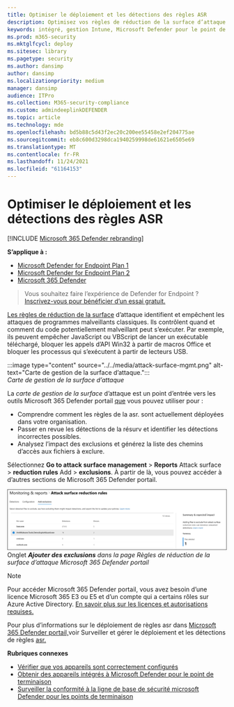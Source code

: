 ```yaml
---
title: Optimiser le déploiement et les détections des règles ASR
description: Optimisez vos règles de réduction de la surface d’attaque (ASR) pour identifier et empêcher les attaques de programmes malveillants classiques.
keywords: intégré, gestion Intune, Microsoft Defender pour le point de terminaison, Microsoft Defender, Windows Defender, réduction de la surface d’attaque, réduction de la surface d’attaque, réduction de la surface d’attaque, ligne de base de sécurité
ms.prod: m365-security
ms.mktglfcycl: deploy
ms.sitesec: library
ms.pagetype: security
ms.author: dansimp
author: dansimp
ms.localizationpriority: medium
manager: dansimp
audience: ITPro
ms.collection: M365-security-compliance
ms.custom: admindeeplinkDEFENDER
ms.topic: article
ms.technology: mde
ms.openlocfilehash: bd5b88c5d43f2ec20c200ee55458e2ef204775ae
ms.sourcegitcommit: eb8c600d3298dca1940259998de61621e6505e69
ms.translationtype: MT
ms.contentlocale: fr-FR
ms.lasthandoff: 11/24/2021
ms.locfileid: "61164153"
---
```

# <a name="optimize-asr-rule-deployment-and-detections"></a>Optimiser le déploiement et les détections des règles ASR

[!INCLUDE [Microsoft 365 Defender rebranding](../../includes/microsoft-defender.md)]

**S’applique à :**
- [Microsoft Defender for Endpoint Plan 1](https://go.microsoft.com/fwlink/p/?linkid=2154037)
- [Microsoft Defender for Endpoint Plan 2](https://go.microsoft.com/fwlink/p/?linkid=2154037)
- [Microsoft 365 Defender](https://go.microsoft.com/fwlink/?linkid=2118804)

> Vous souhaitez faire l’expérience de Defender for Endpoint ? [Inscrivez-vous pour bénéficier d’un essai gratuit.](https://www.microsoft.com/WindowsForBusiness/windows-atp?ocid=docs-wdatp-onboardconfigure-abovefoldlink)

[Les règles de réduction de la surface](./attack-surface-reduction.md) d’attaque identifient et empêchent les attaques de programmes malveillants classiques. Ils contrôlent quand et comment du code potentiellement malveillant peut s’exécuter. Par exemple, ils peuvent empêcher JavaScript ou VBScript de lancer un exécutable téléchargé, bloquer les appels d’API Win32 à partir de macros Office et bloquer les processus qui s’exécutent à partir de lecteurs USB.


:::image type="content" source="../../media/attack-surface-mgmt.png" alt-text="Carte de gestion de la surface d’attaque.":::
<br>
*Carte de gestion de la surface d’attaque*

La *carte de gestion de la surface* d’attaque est un point d’entrée vers les outils Microsoft 365 Defender portail <a href="https://go.microsoft.com/fwlink/p/?linkid=2077139" target="_blank">que</a> vous pouvez utiliser pour :

* Comprendre comment les règles de la asr. sont actuellement déployées dans votre organisation.
* Passer en revue les détections de la résurv et identifier les détections incorrectes possibles.
* Analysez l’impact des exclusions et générez la liste des chemins d’accès aux fichiers à exclure.

Sélectionnez **Go to attack surface management** \> **Reports** Attack surface \> **reduction rules** Add \> **exclusions**. À partir de là, vous pouvez accéder à d’autres sections de Microsoft 365 Defender portail.

![Onglet Ajouter des exclusions dans la page Règles de réduction de la surface d’attaque Microsoft 365 Defender portail.](images/secconmgmt_asr_m365exlusions.png)<br>
Onglet ***Ajouter des exclusions** dans la page Règles de réduction de la surface d’attaque Microsoft 365 Defender portail*

> [!NOTE]
> Pour accéder Microsoft 365 Defender portail, vous avez besoin d’une licence Microsoft 365 E3 ou E5 et d’un compte qui a certains rôles sur Azure Active Directory. [En savoir plus sur les licences et autorisations requises.](/office365/securitycompliance/microsoft-security-and-compliance#required-licenses-and-permissions)

Pour plus d’informations sur le déploiement de règles asr dans <a href="https://go.microsoft.com/fwlink/p/?linkid=2077139" target="_blank">Microsoft 365 Defender portail,</a>voir Surveiller et gérer le déploiement et les détections de règles [asr.](/office365/securitycompliance/monitor-devices#monitor-and-manage-asr-rule-deployment-and-detections)

**Rubriques connexes**

* [Vérifier que vos appareils sont correctement configurés](configure-machines.md)
* [Obtenir des appareils intégrés à Microsoft Defender pour le point de terminaison](configure-machines-onboarding.md)
* [Surveiller la conformité à la ligne de base de sécurité microsoft Defender pour les points de terminaison](configure-machines-security-baseline.md)
